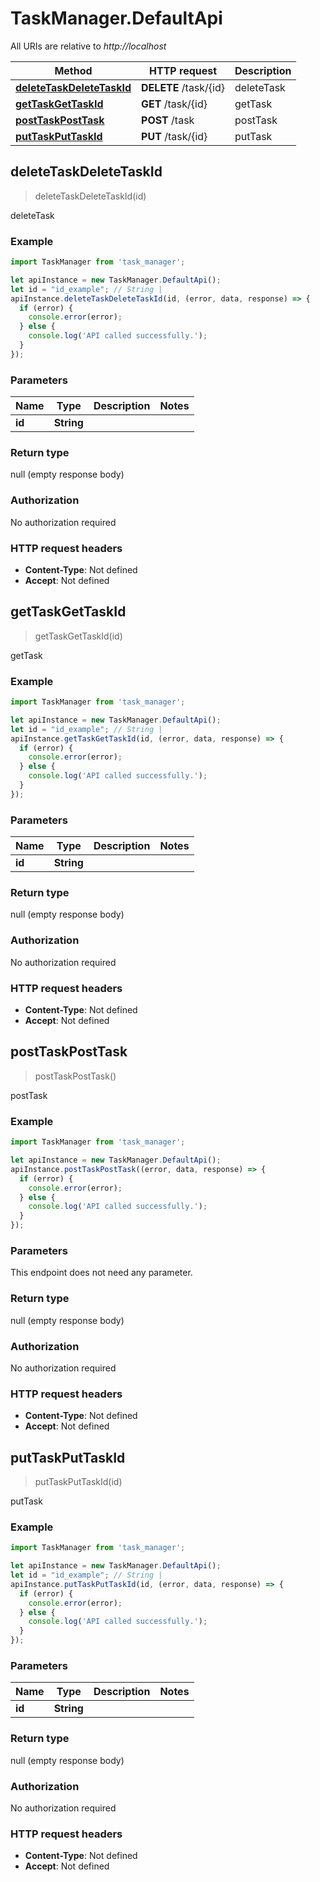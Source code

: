 # TaskManager.DefaultApi

All URIs are relative to *http://localhost*

Method | HTTP request | Description
------------- | ------------- | -------------
[**deleteTaskDeleteTaskId**](DefaultApi.md#deleteTaskDeleteTaskId) | **DELETE** /task/{id} | deleteTask
[**getTaskGetTaskId**](DefaultApi.md#getTaskGetTaskId) | **GET** /task/{id} | getTask
[**postTaskPostTask**](DefaultApi.md#postTaskPostTask) | **POST** /task | postTask
[**putTaskPutTaskId**](DefaultApi.md#putTaskPutTaskId) | **PUT** /task/{id} | putTask



## deleteTaskDeleteTaskId

> deleteTaskDeleteTaskId(id)

deleteTask

### Example

```javascript
import TaskManager from 'task_manager';

let apiInstance = new TaskManager.DefaultApi();
let id = "id_example"; // String | 
apiInstance.deleteTaskDeleteTaskId(id, (error, data, response) => {
  if (error) {
    console.error(error);
  } else {
    console.log('API called successfully.');
  }
});
```

### Parameters


Name | Type | Description  | Notes
------------- | ------------- | ------------- | -------------
 **id** | **String**|  | 

### Return type

null (empty response body)

### Authorization

No authorization required

### HTTP request headers

- **Content-Type**: Not defined
- **Accept**: Not defined


## getTaskGetTaskId

> getTaskGetTaskId(id)

getTask

### Example

```javascript
import TaskManager from 'task_manager';

let apiInstance = new TaskManager.DefaultApi();
let id = "id_example"; // String | 
apiInstance.getTaskGetTaskId(id, (error, data, response) => {
  if (error) {
    console.error(error);
  } else {
    console.log('API called successfully.');
  }
});
```

### Parameters


Name | Type | Description  | Notes
------------- | ------------- | ------------- | -------------
 **id** | **String**|  | 

### Return type

null (empty response body)

### Authorization

No authorization required

### HTTP request headers

- **Content-Type**: Not defined
- **Accept**: Not defined


## postTaskPostTask

> postTaskPostTask()

postTask

### Example

```javascript
import TaskManager from 'task_manager';

let apiInstance = new TaskManager.DefaultApi();
apiInstance.postTaskPostTask((error, data, response) => {
  if (error) {
    console.error(error);
  } else {
    console.log('API called successfully.');
  }
});
```

### Parameters

This endpoint does not need any parameter.

### Return type

null (empty response body)

### Authorization

No authorization required

### HTTP request headers

- **Content-Type**: Not defined
- **Accept**: Not defined


## putTaskPutTaskId

> putTaskPutTaskId(id)

putTask

### Example

```javascript
import TaskManager from 'task_manager';

let apiInstance = new TaskManager.DefaultApi();
let id = "id_example"; // String | 
apiInstance.putTaskPutTaskId(id, (error, data, response) => {
  if (error) {
    console.error(error);
  } else {
    console.log('API called successfully.');
  }
});
```

### Parameters


Name | Type | Description  | Notes
------------- | ------------- | ------------- | -------------
 **id** | **String**|  | 

### Return type

null (empty response body)

### Authorization

No authorization required

### HTTP request headers

- **Content-Type**: Not defined
- **Accept**: Not defined

